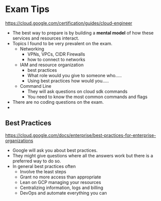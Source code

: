 # Exam Tips
https://cloud.google.com/certification/guides/cloud-engineer
- The best way to prepare is by building a **mental model** of how these services and resources interact.
- Topics I found to be very prevalent on the exam.
    - Networking
        - VPNs, VPCs, CIDR  Firewalls
        - how to connect to networks 
    - IAM and resource organization
        - best practices
        - What role would you give to someone who.....
        - Using best practices how would you.....
    - Command Line
        - They will ask questions on cloud sdk commands
        - You need to know the most common commands and flags
- There are no coding questions on the exam.
- 
## Best Practices
https://cloud.google.com/docs/enterprise/best-practices-for-enterprise-organizations
- Google will ask you about best practices.
- They might give questions where all the answers work but there is a preferred way to do so.
- In general best practices often
    - Involve the least steps
    - Grant no more access than appropriate 
    - Lean on GCP managing your resources
    - Centralizing information, logs and billing
    - DevOps and automate everything you can
